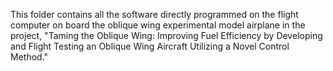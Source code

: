 This folder contains all the software directly programmed on the flight computer on board the oblique wing experimental model airplane in the project, "Taming the Oblique Wing: Improving Fuel Efficiency by Developing and Flight Testing an Oblique Wing Aircraft Utilizing a Novel Control Method."
